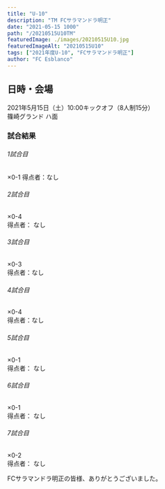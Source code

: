 ```yaml
---
title: "U-10"
description: "TM FCサラマンドラ明正"
date: "2021-05-15 1000"
path: "/20210515U10TM"
featuredImage: ./images/20210515U10.jpg
featuredImageAlt: "20210515U10"
tags: ["2021年度U-10", "FCサラマンドラ明正"]
author: "FC Esblanco"
---
```


## 日時・会場

2021年5月15日（土）10:00キックオフ（8人制15分）  
篠崎グランド ハ面

### 試合結果

######  1試合目  
×0-1 
得点者：なし

###### 2試合目  
×0-4  
得点者： なし

######  3試合目  
×0-3  
得点者：なし

######  4試合目  
×0-4      
得点者：なし

###### 5試合目  
×0-1    
得点者： なし

###### 6試合目  
×0-1  
得点者： なし

###### 7試合目  
×0-2   
得点者： なし


FCサラマンドラ明正の皆様、ありがとうございました。
